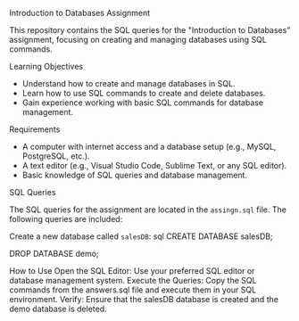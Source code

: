 Introduction to Databases Assignment

This repository contains the SQL queries for the "Introduction to Databases" assignment, focusing on creating and managing databases using SQL commands.

Learning Objectives

- Understand how to create and manage databases in SQL.
- Learn how to use SQL commands to create and delete databases.
- Gain experience working with basic SQL commands for database management.

Requirements

- A computer with internet access and a database setup (e.g., MySQL, PostgreSQL, etc.).
- A text editor (e.g., Visual Studio Code, Sublime Text, or any SQL editor).
- Basic knowledge of SQL queries and database management.

SQL Queries

The SQL queries for the assignment are located in the `assingn.sql` file. The following queries are included:

Create a new database called `salesDB`:
   sql
   CREATE DATABASE salesDB;

   DROP DATABASE demo;

How to Use
Open the SQL Editor: Use your preferred SQL editor or database management system.
Execute the Queries: Copy the SQL commands from the answers.sql file and execute them in your SQL environment.
Verify: Ensure that the salesDB database is created and the demo database is deleted.
